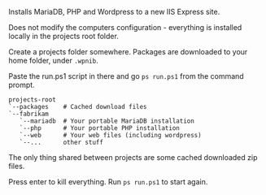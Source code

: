 Installs MariaDB, PHP and Wordpress to a new IIS Express site.

Does not modify the computers configuration - everything is installed locally in the projects root folder.

Create a projects folder somewhere. Packages are downloaded to your home folder, under `.wpnib`.

Paste the run.ps1 script in there and go `ps run.ps1` from the command prompt.

    projects-root
    `--packages    # Cached download files
    `--fabrikam
       `--mariadb  # Your portable MariaDB installation
       `--php      # Your portable PHP installation
       `--web      # Your web files (including wordpress)
       `--...      other stuff

The only thing shared between projects are some cached downloaded zip files.

Press enter to kill everything. Run `ps run.ps1` to start again.
